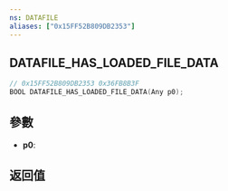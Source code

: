 ```yaml
---
ns: DATAFILE
aliases: ["0x15FF52B809DB2353"]
---
```

## DATAFILE_HAS_LOADED_FILE_DATA

```c
// 0x15FF52B809DB2353 0x36FB8B3F
BOOL DATAFILE_HAS_LOADED_FILE_DATA(Any p0);
```

## 參數
* **p0**: 

## 返回值
